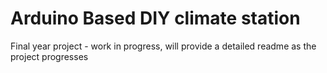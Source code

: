 # Arduino Based DIY climate station
Final year project - work in progress, will provide a detailed readme as the project progresses
